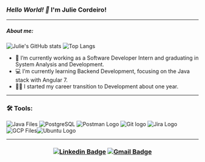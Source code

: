 ### _Hello World! 👋_ I'm Julie Cordeiro!
---
##### _About me:_

![Julie's GitHub stats](https://github-readme-stats.vercel.app/api?username=juliecordeiro&show_icons=true&theme=synthwave) ![Top Langs](https://github-readme-stats.vercel.app/api/top-langs/?username=juliecordeiro&layout=compact)

- 🚀 I’m currently working as a Software Developer Intern and graduating in System Analysis and Development.
- 💻 I’m currently learning Backend Development, focusing on the Java stack with Angular 7.
- :running_woman: I started my career transition to Development about one year.


---
### 🛠 Tools: 

![Java Files](https://i.ibb.co/Dg12PZJ/script-java-2.png) ![PostgreSQL](https://i.ibb.co/HTzrcbN/postgresql-plain-logo-icon-146389.png) ![Postman Logo](https://i.ibb.co/Y2NKN4n/postman-alt-macos-bigsur-icon-189814.png) ![Git logo](https://i.ibb.co/8mc3b0t/git.png) ![Jira Logo](https://i.ibb.co/BsSm3m8/atlassian-jira-logo-icon-170511.png) ![GCP Files](https://i.ibb.co/QFK06yC/google-marketing-platform-logo-icon-159347.png)![Ubuntu Logo](https://i.ibb.co/mGWFHnS/ubuntu.png)

---

### <center> [![Linkedin Badge](https://img.shields.io/badge/-LinkedIn-blue?style=flat-square&logo=Linkedin&logoColor=white&link=link_do_seu_perfil_no_linkedin)](https://www.linkedin.com/in/julie-cordeiro-b6a949204/)  [![Gmail Badge](https://img.shields.io/badge/-Gmail-c14438?style=flat-square&logo=Gmail&logoColor=white&link=mailto:seu_email)](juliecordeiro1@gmail.com) </center>
